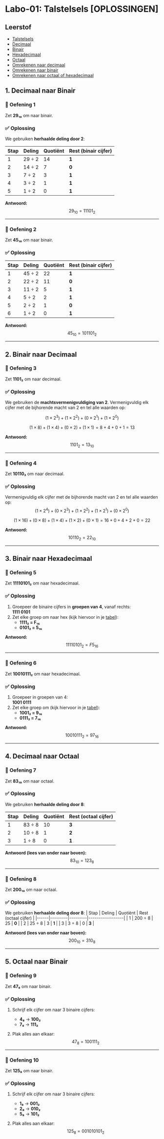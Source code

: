 # Labo-01: Talstelsels [OPLOSSINGEN]

## Leerstof
* [Talstelsels](/Talstelsels/introductie.md)
* [Decimaal](/Talstelsels/decimaal.md)
* [Binair](/Talstelsels/binair.md)
* [Hexadecimaal](/Talstelsels/hexadecimaal.md)
* [Octaal](/Talstelsels/octaal.md)
* [Omrekenen naar decimaal](/Talstelsels/decimaal-omrekenen.md)
* [Omrekenen naar binair](/Talstelsels/binair-omrekenen.md)
* [Omrekenen naar octaal of hexadecimaal](/Talstelsels/octaal-en-hexadecimaal-omrekenen.md)

## 1. Decimaal naar Binair

### 📝 **Oefening 1**
Zet **29₁₀** om naar binair.

### ✅ **Oplossing**
We gebruiken **herhaalde deling door 2**:

| Stap | Deling   | Quotiënt | Rest (binair cijfer) |
|------|---------|---------|------------------|
| 1    | 29 ÷ 2  | 14      | **1**            |
| 2    | 14 ÷ 2  | 7       | **0**            |
| 3    | 7 ÷ 2   | 3       | **1**            |
| 4    | 3 ÷ 2   | 1       | **1**            |
| 5    | 1 ÷ 2   | 0       | **1**            |

**Antwoord:**  
$$
29_{10} = 11101_2
$$

---

### 📝 **Oefening 2**
Zet **45₁₀** om naar binair.

### ✅ **Oplossing**
| Stap | Deling   | Quotiënt | Rest (binair cijfer) |
|------|---------|---------|------------------|
| 1    | 45 ÷ 2  | 22      | **1**            |
| 2    | 22 ÷ 2  | 11      | **0**            |
| 3    | 11 ÷ 2  | 5       | **1**            |
| 4    | 5 ÷ 2   | 2       | **1**            |
| 5    | 2 ÷ 2   | 1       | **0**            |
| 6    | 1 ÷ 2   | 0       | **1**            |

**Antwoord:**  
$$
45_{10} = 101101_2
$$

---

## 2. Binair naar Decimaal

### 📝 **Oefening 3**
Zet **1101₂** om naar decimaal.

### ✅ **Oplossing**

We gebruiken de **machtsvermenigvuldiging van 2**. Vermenigvuldig elk cijfer met de bijhorende macht van 2 en tel alle waarden op:

$$
(1 × 2^3) + (1 × 2^2) + (0 × 2^1) + (1 × 2^0)
$$

$$
(1 × 8) + (1 × 4) + (0 × 2) + (1 × 1) = 8 + 4 + 0 + 1 = 13
$$

**Antwoord:**  
$$
1101_2 = 13_{10}
$$

---

### 📝 **Oefening 4**
Zet **10110₂** om naar decimaal.

### ✅ **Oplossing**

Vermenigvuldig elk cijfer met de bijhorende macht van 2 en tel alle waarden op:
$$
(1 × 2^4) + (0 × 2^3) + (1 × 2^2) + (1 × 2^1) + (0 × 2^0)
$$

$$
(1 × 16) + (0 × 8) + (1 × 4) + (1 × 2) + (0 × 1) = 16 + 0 + 4 + 2 + 0 = 22
$$

**Antwoord:**  
$$
10110_2 = 22_{10}
$$

---

## 3. Binair naar Hexadecimaal

### 📝 **Oefening 5**
Zet **11110101₂** om naar hexadecimaal.

### ✅ **Oplossing**
1. Groepeer de binaire cijfers in **groepen van 4**, vanaf rechts:  
   **1111 0101**
2. Zet elke groep om naar hex (kijk hiervoor in je [tabel](/Talstelsels/omrekenen_octaal_hexadecimaal/README.md)):
   - **1111₂ = F₁₆**
   - **0101₂ = 5₁₆**

**Antwoord:**  
$$
11110101_2 = F5_{16}
$$

---

### 📝 **Oefening 6**
Zet **10010111₂** om naar hexadecimaal.

### ✅ **Oplossing**
1. Groepeer in groepen van 4:  
   **1001 0111**
2. Zet elke groep om (kijk hiervoor in je [tabel](/Talstelsels/omrekenen_octaal_hexadecimaal/README.md)):
   - **1001₂ = 9₁₆**
   - **0111₂ = 7₁₆**

**Antwoord:**  
$$
10010111_2 = 97_{16}
$$

---

## 4. Decimaal naar Octaal

### 📝 **Oefening 7**
Zet **83₁₀** om naar octaal.

### ✅ **Oplossing**

We gebruiken **herhaalde deling door 8**:

| Stap | Deling   | Quotiënt | Rest (octaal cijfer) |
|------|---------|---------|------------------|
| 1    | 83 ÷ 8  | 10      | **3**            |
| 2    | 10 ÷ 8  | 1       | **2**            |
| 3    | 1 ÷ 8   | 0       | **1**            |

**Antwoord (lees van onder naar boven):**  
$$
83_{10} = 123_8
$$

---

### 📝 **Oefening 8**
Zet **200₁₀** om naar octaal.

### ✅ **Oplossing**

We gebruiken **herhaalde deling door 8**:
| Stap | Deling   | Quotiënt | Rest (octaal cijfer) |
|------|---------|---------|------------------|
| 1    | 200 ÷ 8 | 25      | **0**            |
| 2    | 25 ÷ 8  | 3       | **1**            |
| 3    | 3 ÷ 8   | 0       | **3**            |

**Antwoord (lees van onder naar boven):**  
$$
200_{10} = 310_8
$$

---

## 5. Octaal naar Binair

### 📝 **Oefening 9**
Zet **47₈** om naar binair.

### ✅ **Oplossing**
1. Schrijf elk cijfer om naar 3 binaire cijfers:
   - **4₈** → **100₂**
   - **7₈** → **111₂**

2. Plak alles aan elkaar:
    $$
    47_8 = 100111_2
    $$

---

### 📝 **Oefening 10**
Zet **125₈** om naar binair.

### ✅ **Oplossing**
1. Schrijf elk cijfer om naar 3 binaire cijfers:
   - **1₈** → **001₂**
   - **2₈** → **010₂**
   - **5₈** → **101₂**

2. Plak alles aan elkaar:
    $$
    125_8 = 001010101_2
    $$
